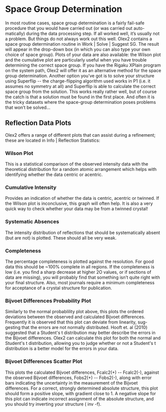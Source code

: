 # Space Group Determination
In most routine cases, space group determination is a fairly fail-safe procedure that you would have carried out (or was carried out auto-matically) during the data processing step. If all worked well, it’s usually not a problem. But things do not always work out this well.
Olex2 contains a space group determination routine in Work | Solve | Suggest SG. The result will appear in the drop-down box (in which you can also type your own choice of space group). Plots of your data are also available: the Wilson plot and the cumulative plot are particularly useful when you have trouble determining the correct space group.
If you have the Rigaku XPlain program on the system path, Olex2 will offer it as an alternative method for the space group determination.
Another option you’ve got is to solve your structure using Superflip -- the charge-flipping algorithm used works in P1 (i.e. it assumes no symmetry at all) and Superflip is able to calculate the correct space group from the solution. This works really rather well, but of course the catch is that a solution must be found in the first place. And often it is the tricky datasets where the space-group determination poses problems that won’t be solved...
## Reflection Data Plots
Olex2 offers a range of different plots that can assist during a refinement; these are located in Info | Reflection Statistics:
### Wilson Plot
This is a statistical comparison of the observed intensity data with the theoretical distribution for a random atomic arrangement which helps with identifying whether the data centric or acentric.
### Cumulative Intensity
Provides an indication of whether the data is centric, acentric or twinned. If the Wilson plot is inconclusive, this graph will often help. It is also a very quick way to check whether your data may be from a twinned crystal!
### Systematic Absences
The intensity distribution of reflections that should be systematically absent (but are not) is plotted. These should all be very weak.
### Completeness
The percentage completeness is plotted against the resolution. For good data this should be ~100% complete in all regions. If the completeness is low (i.e. you find a sharp decrease at higher 2O values, or if sections of data are missing), you will probably find that something isn’t quite right with your final structure. Also, most journals require a minimum completeness for acceptance of a crystal structure for publication. 
### Bijvoet Differences Probability Plot
Similarly to the normal probablility plot above, this plots the ordered deviations between the observed and calculated Bijvoet differences. Frequently it is observed that this plot can deviate from linearity, sug-gesting that the errors are not normally distributed. Hooft et. al (2010) suggested that a Student's t distribution may better describe the errors in the Bijvoet differences. Olex2 can calculate this plot for both the normal and Student's t distribution, allowing you to judge whether or not a Student's t distribution is a better model for the errors in your data.
### Bijvoet Differences Scatter Plot
This plots the calculated Bijvoet differences, Fcalc2(+) -- Fcalc2(-), against the observed Bijvoet differences, Fobs2(+) -- Fobs2(-), along with error bars indicating the uncertainty in the measurement of the Bijvoet differences. For a correct, strongly determined absolute structure, this plot should form a positive slope, with gradient close to 1. A negative slope for this plot can indicate incorrect assignment of the absolute structure, and you should try inverting your structure ( inv -f).

